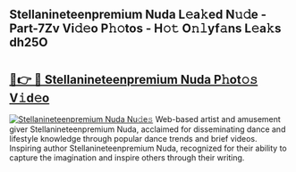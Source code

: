 ## Stellanineteenpremium Nuda L𝚎a𝚔ed N𝚞𝚍e - Part-7Zv Vi𝚍𝚎o P𝚑𝚘tos - H𝚘𝚝 O𝚗𝚕yf𝚊ns L𝚎a𝚔s dh25O

# <h2><a href="http://kfe75q.oniu.top/?m=Stellanineteenpremium+Nuda">🔗👉 🔴 Stellanineteenpremium Nuda P𝚑ot𝚘𝚜 V𝚒d𝚎o</a></h2>

[![Stellanineteenpremium Nuda Nu𝚍e𝚜](https://i.imgur.com/0qMVB7G.gif)](http://kfe75q.oniu.top/?m=Stellanineteenpremium+Nuda)
Web-based artist and amusement giver Stellanineteenpremium Nuda, acclaimed for disseminating dance and lifestyle knowledge through popular dance trends and brief videos. Inspiring author Stellanineteenpremium Nuda, recognized for their ability to capture the imagination and inspire others through their writing.  
